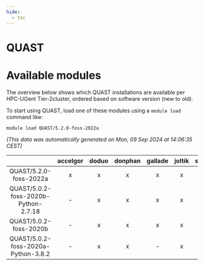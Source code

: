 ```yaml
---
hide:
  - toc
---
```


QUAST
=====

# Available modules


The overview below shows which QUAST installations are available per HPC-UGent Tier-2cluster, ordered based on software version (new to old).

To start using QUAST, load one of these modules using a `module load` command like:

```shell
module load QUAST/5.2.0-foss-2022a
```

*(This data was automatically generated on Mon, 09 Sep 2024 at 14:06:35 CEST)*  

| |accelgor|doduo|donphan|gallade|joltik|shinx|skitty|
| :---: | :---: | :---: | :---: | :---: | :---: | :---: | :---: |
|QUAST/5.2.0-foss-2022a|x|x|x|x|x|-|x|
|QUAST/5.0.2-foss-2020b-Python-2.7.18|-|x|x|x|x|-|x|
|QUAST/5.0.2-foss-2020b|-|x|x|x|x|-|x|
|QUAST/5.0.2-foss-2020a-Python-3.8.2|-|x|x|-|x|-|x|
